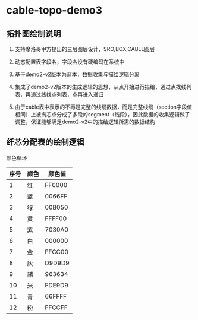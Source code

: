 

# cable-topo-demo3

## 拓扑图绘制说明

1. 支持摩洛哥甲方提出的三层图层设计，SRO,BOX,CABLE图层

2. 动态配置表字段名，字段名没有硬编码在系统中

3. 基于demo2-v2版本为蓝本，数据收集与描绘逻辑分离

4. 集成了demo2-v2版本的生成逻辑的思想，从点开始进行描绘，通过点找线列表，再通过线找点列表，点再进入递归

5. 由于cable表中表示的不再是完整的线缆数据，而是完整线缆（section字段值相同）上被掏芯点分成了多段的segment（线段），因此数据的收集逻辑做了调整，保证能够满足demo2-v2中的描绘逻辑所需的数据结构


## 纤芯分配表的绘制逻辑

颜色循环

| 序号 | 颜色 | 颜色值 |
| ---- | ---- | ------ |
| 1    | 红   | FF0000 |
| 2    | 蓝   | 0066FF |
| 3    | 绿   | 00B050 |
| 4    | 黄   | FFFF00 |
| 5    | 紫   | 7030A0 |
| 6    | 白   | 000000 |
| 7    | 金   | FFCC00 |
| 8    | 灰   | D9D9D9 |
| 9    | 赭   | 963634 |
| 10   | 米   | FDE9D9 |
| 11   | 青   | 66FFFF |
| 12   | 粉   | FFCCFF |

